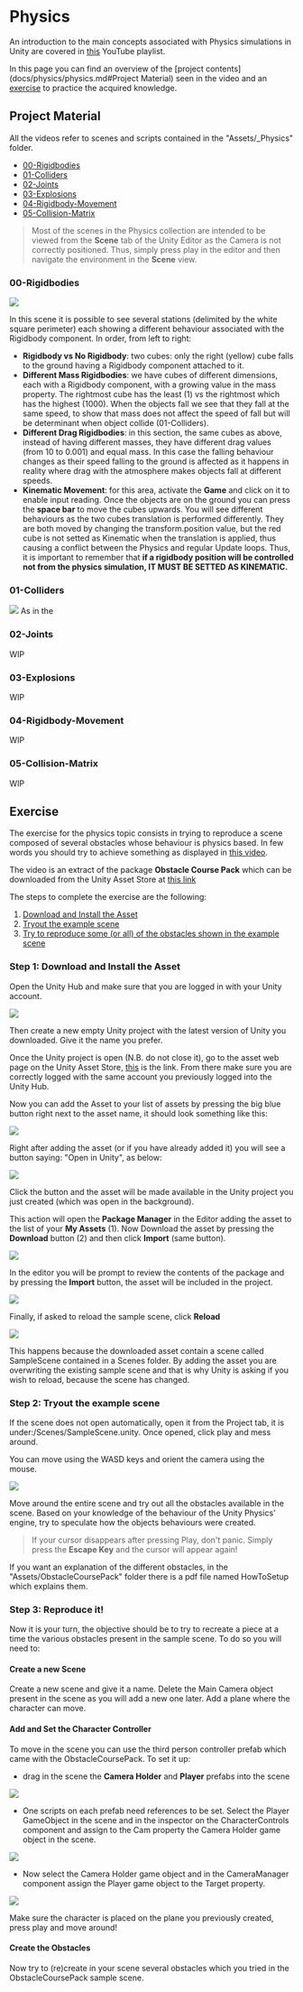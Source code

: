 # Physics

An introduction to the main concepts associated with Physics simulations in Unity are covered in [this](https://youtube.com/playlist?list=PLk0p6RIhmcfnrVFCpKnPvYr6SZqTEiTAx) YouTube playlist.

In this page you can find an overview of the [project contents](docs/physics/physics.md#Project Material) seen in the video and an [exercise](physics.md#Exercise) to practice the acquired knowledge.
## Project Material

All the videos refer to scenes and scripts contained in the "Assets/\_Physics" folder.  

- [00-Rigidbodies](physics.md#00-Rigidbodies)
- [01-Colliders](physics.md#01-Colliders)
- [02-Joints](physics.md#02-Joints)
- [03-Explosions](physics.md#03-Explosions)
- [04-Rigidbody-Movement](physics.md#04-Rigidbody-Movement)
- [05-Collision-Matrix](physics.md#05-Collision-Matrix)

<blockquote class="callout callout_default" theme="">
<p>Most of the scenes in the Physics collection are intended to be viewed from the <b>Scene</b> tab of the Unity Editor as the Camera is not correctly positioned. Thus, simply press play in the editor and then navigate the environment in the <b>Scene</b> view.</p> </blockquote>

### 00-Rigidbodies

![](imgs/physics-00-rigidbodies.gif)

In this scene it is possible to see several stations (delimited by the white square perimeter) each showing a different behaviour associated with the Rigidbody component. In order, from left to right:

- **Rigidbody vs No Rigidbody**: two cubes: only the right (yellow) cube falls to the ground having a Rigidbody component attached to it.
- **Different Mass Rigidbodies**: we have cubes of different dimensions, each with a Rigidbody component, with a growing value in the mass property. The rightmost cube has the least (1) vs the rightmost which has the highest (1000). When the objects fall we see that they fall at the same speed, to show that mass does not affect the speed of fall but will be determinant when object collide (01-Colliders).
- **Different Drag Rigidbodies**: in this section, the same cubes as above, instead of having different masses, they have different drag values (from 10 to 0.001) and equal mass. In this case the falling behaviour changes as their speed falling to the ground is affected as it happens in reality where drag with the atmosphere makes objects fall at different speeds.
- **Kinematic Movement**: for this area, activate the **Game** and click on it to enable input reading. Once the objects are on the ground you can press the **space bar** to move the cubes upwards. You will see different behaviours as the two cubes translation is performed differently. They are both moved by changing the transform.position value, but the red cube is not setted as Kinematic when the translation is applied, thus causing a conflict between the Physics and regular Update loops. Thus, it is important to remember that **if a rigidbody position will be controlled not from the physics simulation, IT MUST BE SETTED AS KINEMATIC.** 

### 01-Colliders

![](imgs/physics-01-colliders.gif)
As in the

### 02-Joints

WIP
### 03-Explosions

WIP
### 04-Rigidbody-Movement

WIP
### 05-Collision-Matrix

WIP
## Exercise

The exercise for the physics topic consists in trying to reproduce a scene composed of several obstacles whose behaviour is physics based. In few words you should try to achieve something as displayed in [this video](https://www.youtube.com/watch?v=5-58sG5vy8g).

The video is an extract of the package **Obstacle Course Pack** which can be downloaded from the Unity Asset Store at [this link](https://assetstore.unity.com/packages/templates/packs/obstacle-course-pack-178169?aid=1011lGbg&pubref=am&utm_source=aff#content)

The steps to complete the exercise are the following:
 
1. [Download and Install the Asset](#step-1-download-and-install-the-asset)
2. [Tryout the example scene](#step-2-tryout-the-example-scene)
3. [Try to reproduce some (or all) of the obstacles shown in the example scene](#step-3-reproduce-it)

### Step 1: Download and Install the Asset

Open the Unity Hub and make sure that you are logged in with your Unity account.

![](imgs/physics-exercise-00-account.png)

Then create a new empty Unity project with the latest version of Unity you downloaded. Give it the name you prefer.

Once the Unity project is open (N.B. do not close it), go to the asset web page on the Unity Asset Store, [this](https://assetstore.unity.com/packages/templates/packs/obstacle-course-pack-178169?aid=1011lGbg&pubref=am&utm_source=aff#content) is the link.
From there make sure you are correctly logged with the same account you previously logged into the Unity Hub. 

Now you can add the Asset to your list of assets by pressing the big blue button right next to the asset name, it should look something like this:

![](imgs/physics-exercise-01-add-asset.png)

Right after adding the asset (or if you have already added it) you will see a button saying: "Open in Unity", as below:

![](imgs/physics-exercise-02-open-in-unity.png)

Click the button and the asset will be made available in the Unity project you just created (which was open in the background).

This action will open the **Package Manager** in the Editor adding the asset to the list of your **My Assets** (1). Now Download the asset by pressing the **Download** button (2) and then click **Import** (same button).

![](imgs/physics-exercise-03-import-asset.png)

In the editor you will be prompt to review the contents of the package and by pressing the **Import** button, the asset will be included in the project.

![](imgs/physics-exercise-04-import-asset-2.png)

Finally, if asked to reload the sample scene, click **Reload**

![](imgs/physics-exercise-05-reload.png)

This happens because the downloaded asset contain a scene called SampleScene contained in a Scenes folder. By adding the asset you are overwriting the existing sample scene and that is why Unity is asking if you wish to reload, because the scene has changed.
### Step 2: Tryout the example scene

If the scene does not open automatically, open it from the Project tab, it is under:/Scenes/SampleScene.unity. Once opened, click play and mess around. 

You can move using the WASD keys and orient the camera using the mouse.

![](imgs/physics-exercise-06-play.gif)

Move around the entire scene and try out all the obstacles available in the scene. Based on your knowledge of the behaviour of the Unity Physics' engine, try to speculate how the objects behaviours were created.

<blockquote class="callout callout_default" theme="">
<p>If your cursor disappears after pressing Play, don't panic. Simply press the <b>Escape Key</b> and the cursor will appear again!</blockquote>

If you want an explanation of the different obstacles, in the "Assets/ObstacleCoursePack" folder there is a pdf file named HowToSetup which explains them.

### Step 3: Reproduce it!

Now it is your turn, the objective should be to try to recreate a piece at a time the various obstacles present in the sample scene. To do so you will need to:

#### Create a new Scene

Create a new scene and give it a name. Delete the Main Camera object present in the scene as you will add a new one later. Add a plane where the character can move.

#### Add and Set the Character Controller

To move in the scene you can use the third person controller prefab which came with the ObstacleCoursePack. To set it up:

- drag in the scene the **Camera Holder** and **Player** prefabs into the scene

![](imgs/physics-exercise-06-prefabs.png)

- One scripts on each prefab need references to be set. Select the Player GameObject in the scene and in the inspector on the CharacterControls component and assign to the Cam property the Camera Holder game object in the scene.

![](physics-exercise-08-player.png)

- Now select the Camera Holder game object and in the CameraManager component assign the Player game object to the Target property.

![](imgs/physics-exercise-07-cam.png)

Make sure the character is placed on the plane you previously created, press play and move around!
#### Create the Obstacles

Now try to (re)create in your scene several obstacles which you tried in the ObstacleCoursePack sample scene.   

